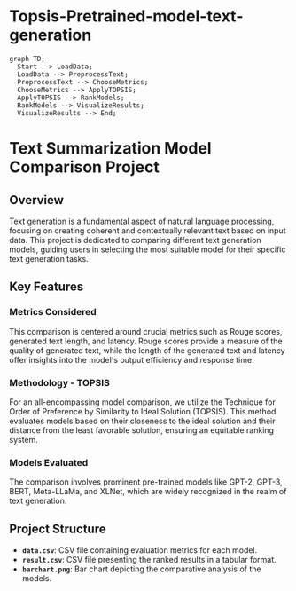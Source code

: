 # Topsis-Pretrained-model-text-generation

```mermaid
graph TD;
  Start --> LoadData;
  LoadData --> PreprocessText;
  PreprocessText --> ChooseMetrics;
  ChooseMetrics --> ApplyTOPSIS;
  ApplyTOPSIS --> RankModels;
  RankModels --> VisualizeResults;
  VisualizeResults --> End;
```

# Text Summarization Model Comparison Project

## Overview

Text generation is a fundamental aspect of natural language processing, focusing on creating coherent and contextually relevant text based on input data. This project is dedicated to comparing different text generation models, guiding users in selecting the most suitable model for their specific text generation tasks.

## Key Features

### Metrics Considered

This comparison is centered around crucial metrics such as Rouge scores, generated text length, and latency. Rouge scores provide a measure of the quality of generated text, while the length of the generated text and latency offer insights into the model's output efficiency and response time.

### Methodology - TOPSIS

For an all-encompassing model comparison, we utilize the Technique for Order of Preference by Similarity to Ideal Solution (TOPSIS). This method evaluates models based on their closeness to the ideal solution and their distance from the least favorable solution, ensuring an equitable ranking system.

### Models Evaluated

The comparison involves prominent pre-trained models like GPT-2, GPT-3, BERT, Meta-LLaMa, and XLNet, which are widely recognized in the realm of text generation.

## Project Structure

- **`data.csv`**: CSV file containing evaluation metrics for each model.
- **`result.csv`**: CSV file presenting the ranked results in a tabular format.
- **`barchart.png`**: Bar chart depicting the comparative analysis of the models.


